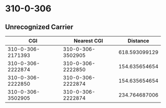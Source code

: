 # 310-0-306
## Unrecognized Carrier


| CGI | Nearest CGI | Distance |
|-----|-------------|----------|
| 310-0-306-2171393 | 310-0-306-3502905 | 618.593099129 |
| 310-0-306-2222874 | 310-0-306-2222850 | 154.635654654 |
| 310-0-306-2222850 | 310-0-306-2222874 | 154.635654654 |
| 310-0-306-3502905 | 310-0-306-2222874 | 234.764687006 |
